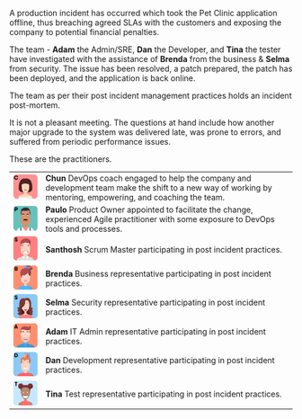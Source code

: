 A production incident has occurred which took the Pet Clinic application offline, thus breaching agreed SLAs with the customers and exposing the company to potential financial penalties.

The team - **Adam** the Admin/SRE, **Dan** the Developer, and **Tina** the tester have investigated with the assistance of **Brenda** from the business & **Selma** from security. The issue has been resolved, a patch prepared, the patch has been deployed, and the application is back online.

The team as per their post incident management practices holds an incident post-mortem.

It is not a pleasant meeting. The questions at hand include how another major upgrade to the system was delivered late, was prone to errors, and suffered from periodic performance issues.

These are the practitioners.

|   |   |
|---|---|
|![Chun](../../assets/online-devops-dojo/post-incident-practices/chun.png)|**Chun** DevOps coach engaged to help the company and development team make the shift to a new way of working by mentoring, empowering, and coaching the team. |
|![Paulo](../../assets/online-devops-dojo/post-incident-practices/paulo.png)|**Paulo** Product Owner appointed to facilitate the change, experienced Agile practitioner with some exposure to DevOps tools and processes. |
|![Santhosh](../../assets/online-devops-dojo/post-incident-practices/santhosh.png)|**Santhosh** Scrum Master participating in post incident practices. |
|![Brenda](../../assets/online-devops-dojo/post-incident-practices/brenda.png)|**Brenda** Business representative participating in post incident practices. |
|![Selma](../../assets/online-devops-dojo/post-incident-practices/selma.png)|**Selma** Security representative participating in post incident practices. |
|![Adam](../../assets/online-devops-dojo/post-incident-practices/adam.png)|**Adam** IT Admin representative participating in post incident practices. |
|![Dan](../../assets/online-devops-dojo/post-incident-practices/dan.png)|**Dan** Development representative participating in post incident practices. |
|![Tina](../../assets/online-devops-dojo/post-incident-practices/tina.png)|**Tina** Test representative participating in post incident practices. |
